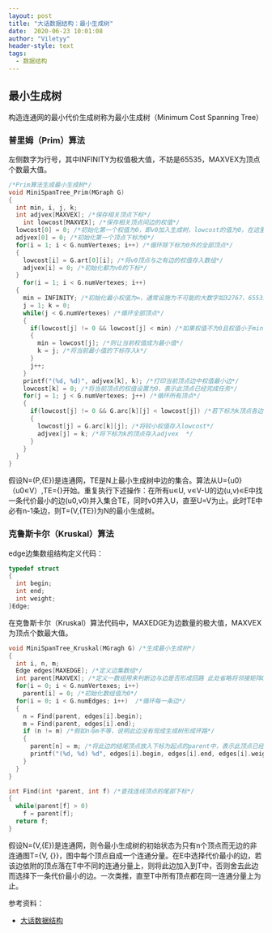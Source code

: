 ```yaml
---
layout: post
title: "大话数据结构：最小生成树"
date:  2020-06-23 10:01:08
author: "Viletyy"
header-style: text
tags:
  - 数据结构
---
```

## 最小生成树

构造连通网的最小代价生成树称为最小生成树（Minimum Cost Spanning Tree）

### 普里姆（Prim）算法

左侧数字为行号，其中INFINITY为权值极大值，不妨是65535，MAXVEX为顶点个数最大值。

```c
/*Prim算法生成最小生成树*/
void MiniSpanTree_Prim(MGraph G)
{
  int min, i, j, k;
  int adjvex[MAXVEX]; /*保存相关顶点下标*/
	int lowcost[MAXVEX]; /*保存相关顶点间边的权值*/
  lowcost[0] = 0; /*初始化第一个权值为0，即v0加入生成树，lowcost的值为0，在这里就是此下表的顶点已经加入生成树*/
  adjvex[0] = 0; /*初始化第一个顶点下标为0*/
  for(i = 1; i < G.numVertexes; i++) /*循环除下标为0外的全部顶点*/
  {
    lowcost[i] = G.art[0][i]; /*将v0顶点与之有边的权值存入数组*/
    adjvex[i] = 0; /*初始化都为v0的下标*/
  }
 	for(i = 1; i < G.numVertexes; i++)
  {
    min = INFINITY; /*初始化最小权值为∞，通常设施为不可能的大数字如32767、65535等*/
    j = 1; k = 0;
    while(j < G.numVertexes) /*循环全部顶点*/
    {
      if(lowcost[j] != 0 && lowcost[j] < min) /*如果权值不为0且权值小于min*/
      {
        min = lowcost[j]; /*则让当前权值成为最小值*/
        k = j; /*将当前最小值的下标存入k*/
      }
      j++;
    }
    printf("(%d, %d)", adjvex[k], k); /*打印当前顶点边中权值最小边*/
    lowcost[k] = 0; /*将当前顶点的权值设置为0，表示此顶点已经完成任务*/
    for(j = 1; j < G.numVertexes; j++) /*循环所有顶点*/
    {
      if(lowcost[j] != 0 && G.arc[k][j] < lowcost[j]) /*若下标为k顶点各边权值小于此前这些顶点未被加入生成树权值*/
      {
        lowcost[j] = G.arc[k][j]; /*将较小权值存入lowcost*/
        adjvex[j] = k; /*将下标为k的顶点存入adjvex  */
      }
    }
  }
}
```

假设N=(P,{E})是连通网，TE是N上最小生成树中边的集合。算法从U={u0}（u0∊V）,TE={}开始。重复执行下述操作：在所有u∊U, v∊V-U的边(u,v)∊E中找一条代价最小的边(u0,v0)并入集合TE，同时v0并入U，直至U=V为止。此时TE中必有n-1条边，则T=(V,{TE})为N的最小生成树。

### 克鲁斯卡尔（Kruskal）算法

edge边集数组结构定义代码：

```c
typedef struct 
{
  int begin;
  int end;
  int weight;
}Edge;
```

在克鲁斯卡尔（Kruskal）算法代码中，MAXEDGE为边数量的极大值，MAXVEX为顶点个数最大值。

```c
void MiniSpanTree_Kruskal(MGragh G) /*生成最小生成树*/
{
  int i, n, m;
  Edge edges[MAXEDGE]; /*定义边集数组*/
  int parent[MAXVEX]; /*定义一数组用来判断边与边是否形成回路 此处省略将邻接矩阵G转化为边集数组edges并按权由小到大排序的代码*/
  for(i = 0; i < G.numVertexes; i++)
    parent[i] = 0; /*初始化数组值为0*/
  for(i = 0; i < G.numEdges; i++)  /*循环每一条边*/
  {
    n = Find(parent, edges[i].begin);
    m = Find(parent, edges[i].end);
    if (n != m) /*假如n与m不等，说明此边没有现成生成树形成环路*/
    {
      parent[n] = m; /*将此边的结尾顶点放入下标为起点的parent中，表示此顶点已经在生成树集合中*/
      printf("(%d, %d) %d", edges[i].begin, edges[i].end, edges[i].weight);
    }
  }
}

int Find(int *parent, int f) /*查找连线顶点的尾部下标*/
{
  while(parent[f] > 0)
    f = parent[f];
  return f;
}
```

假设N=(V,{E})是连通网，则令最小生成树的初始状态为只有n个顶点而无边的非连通图T={V, {}}，图中每个顶点自成一个连通分量。在E中选择代价最小的边，若该边依附的顶点落在T中不同的连通分量上，则将此边加入到T中，否则舍去此边而选择下一条代价最小的边。一次类推，直至T中所有顶点都在同一连通分量上为止。


参考资料：

- [大话数据结构]()